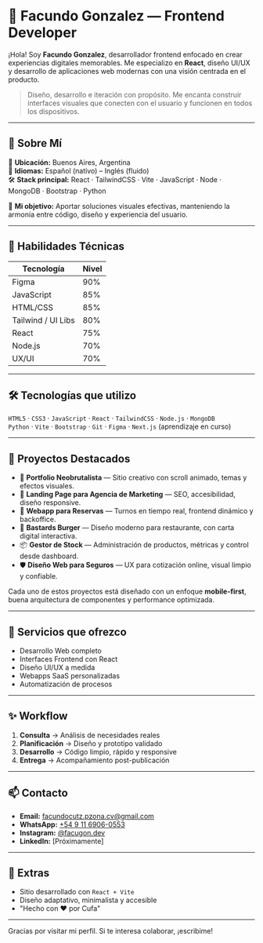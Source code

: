 # 💼 Facundo Gonzalez — Frontend Developer

¡Hola! Soy **Facundo Gonzalez**, desarrollador frontend enfocado en crear experiencias digitales memorables. Me especializo en **React**, diseño UI/UX y desarrollo de aplicaciones web modernas con una visión centrada en el producto.

> Diseño, desarrollo e iteración con propósito. Me encanta construir interfaces visuales que conecten con el usuario y funcionen en todos los dispositivos.

---

## 🚀 Sobre Mí

📍 **Ubicación:** Buenos Aires, Argentina  
💬 **Idiomas:** Español (nativo) – Inglés (fluido)  
🛠️ **Stack principal:** React · TailwindCSS · Vite · JavaScript · Node · MongoDB · Bootstrap · Python

🎯 **Mi objetivo:** Aportar soluciones visuales efectivas, manteniendo la armonía entre código, diseño y experiencia del usuario.

---

## 🧠 Habilidades Técnicas

| Tecnología        | Nivel |
|-------------------|-------|
| Figma             | 90%   |
| JavaScript        | 85%   |
| HTML/CSS          | 85%   |
| Tailwind / UI Libs| 80%   |
| React             | 75%   |
| Node.js           | 70%   |
| UX/UI             | 70%   |

---

## 🛠️ Tecnologías que utilizo

`HTML5` · `CSS3` · `JavaScript` · `React` · `TailwindCSS` · `Node.js` · `MongoDB`  
`Python` · `Vite` · `Bootstrap` · `Git` · `Figma` · `Next.js` (aprendizaje en curso)

---

## 📁 Proyectos Destacados

- 🔮 **Portfolio Neobrutalista** — Sitio creativo con scroll animado, temas y efectos visuales.
- 💼 **Landing Page para Agencia de Marketing** — SEO, accesibilidad, diseño responsive.
- 📆 **Webapp para Reservas** — Turnos en tiempo real, frontend dinámico y backoffice.
- 🍔 **Bastards Burger** — Diseño moderno para restaurante, con carta digital interactiva.
- 📦 **Gestor de Stock** — Administración de productos, métricas y control desde dashboard.
- 🛡 **Diseño Web para Seguros** — UX para cotización online, visual limpio y confiable.

Cada uno de estos proyectos está diseñado con un enfoque **mobile-first**, buena arquitectura de componentes y performance optimizada.

---

## 💼 Servicios que ofrezco

- Desarrollo Web completo
- Interfaces Frontend con React
- Diseño UI/UX a medida
- Webapps SaaS personalizadas
- Automatización de procesos

---

## ✨ Workflow

1. **Consulta** → Análisis de necesidades reales  
2. **Planificación** → Diseño y prototipo validado  
3. **Desarrollo** → Código limpio, rápido y responsive  
4. **Entrega** → Acompañamiento post-publicación  

---

## 📫 Contacto

- **Email:** facundocutz.pzona.cv@gmail.com  
- **WhatsApp:** [+54 9 11 6906-0553](https://wa.me/5491169060553)  
- **Instagram:** [@facugon.dev](https://instagram.com/facugon.dev)  
- **LinkedIn:** [Próximamente]

---

## 🧩 Extras

- Sitio desarrollado con `React + Vite`  
- Diseño adaptativo, minimalista y accesible  
- "Hecho con ❤️ por Cufa"

---

Gracias por visitar mi perfil. Si te interesa colaborar, ¡escribime!
